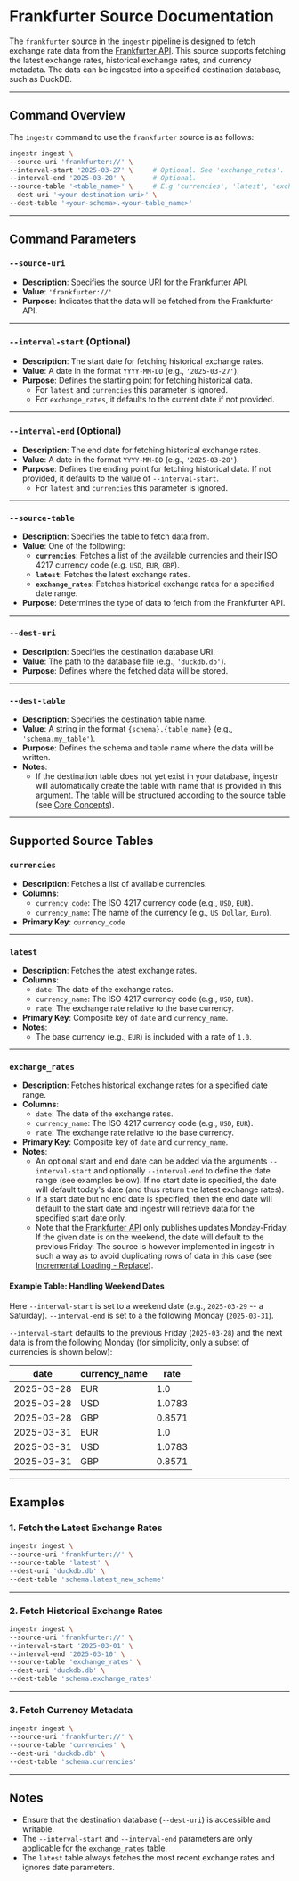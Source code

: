 # **Frankfurter Source Documentation**

The `frankfurter` source in the `ingestr` pipeline is designed to fetch exchange rate data from the [Frankfurter API](https://www.frankfurter.dev/). This source supports fetching the latest exchange rates, historical exchange rates, and currency metadata. The data can be ingested into a specified destination database, such as DuckDB.

---

## **Command Overview**

The `ingestr` command to use the `frankfurter` source is as follows:

```bash
ingestr ingest \
--source-uri 'frankfurter://' \
--interval-start '2025-03-27' \     # Optional. See 'exchange_rates'.
--interval-end '2025-03-28' \       # Optional.
--source-table '<table_name>' \     # E.g 'currencies', 'latest', 'exchange_rates'. See below.
--dest-uri '<your-destination-uri>' \
--dest-table '<your-schema>.<your-table_name>'
```

---

## **Command Parameters**

### **`--source-uri`**
- **Description**: Specifies the source URI for the Frankfurter API.
- **Value**: `'frankfurter://'`
- **Purpose**: Indicates that the data will be fetched from the Frankfurter API.

---

### **`--interval-start` (Optional)**
- **Description**: The start date for fetching historical exchange rates.
- **Value**: A date in the format `YYYY-MM-DD` (e.g., `'2025-03-27'`).
- **Purpose**: Defines the starting point for fetching historical data.
  - For `latest` and `currencies` this parameter is ignored.
  - For `exchange_rates`, it defaults to the current date if not provided.

---

### **`--interval-end` (Optional)**
- **Description**: The end date for fetching historical exchange rates.
- **Value**: A date in the format `YYYY-MM-DD` (e.g., `'2025-03-28'`).
- **Purpose**: Defines the ending point for fetching historical data. If not provided, it defaults to the value of `--interval-start`.
    - For `latest` and `currencies` this parameter is ignored.

---

### **`--source-table`**
- **Description**: Specifies the table to fetch data from.
- **Value**: One of the following:
  - **`currencies`**: Fetches a list of the available currencies and their ISO 4217 currency code (e.g. `USD`, `EUR`, `GBP`).
  - **`latest`**: Fetches the latest exchange rates.
  - **`exchange_rates`**: Fetches historical exchange rates for a specified date range.
- **Purpose**: Determines the type of data to fetch from the Frankfurter API.

---

### **`--dest-uri`**
- **Description**: Specifies the destination database URI.
- **Value**: The path to the database file (e.g., `'duckdb.db'`).
- **Purpose**: Defines where the fetched data will be stored.

---

### **`--dest-table`**
- **Description**: Specifies the destination table name.
- **Value**: A string in the format `{schema}.{table_name}` (e.g., `'schema.my_table'`).
- **Purpose**: Defines the schema and table name where the data will be written.
- **Notes**:
    - If the destination table does not yet exist in your database, ingestr will automatically create the table with name that is provided in this argument. The table will be structured according to the source table (see [Core Concepts](https://bruin-data.github.io/ingestr/getting-started/core-concepts.html)).

---

## **Supported Source Tables**

### **`currencies`**
- **Description**: Fetches a list of available currencies.
- **Columns**:
  - `currency_code`: The ISO 4217 currency code (e.g., `USD`, `EUR`).
  - `currency_name`: The name of the currency (e.g., `US Dollar`, `Euro`).
- **Primary Key**: `currency_code`

---

### **`latest`**
- **Description**: Fetches the latest exchange rates.
- **Columns**:
  - `date`: The date of the exchange rates.
  - `currency_name`: The ISO 4217 currency code (e.g., `USD`, `EUR`).
  - `rate`: The exchange rate relative to the base currency.
- **Primary Key**: Composite key of `date` and `currency_name`.
- **Notes**:
  - The base currency (e.g., `EUR`) is included with a rate of `1.0`.

---

### **`exchange_rates`**
- **Description**: Fetches historical exchange rates for a specified date range.
- **Columns**:
  - `date`: The date of the exchange rates.
  - `currency_name`: The ISO 4217 currency code (e.g., `USD`, `EUR`).
  - `rate`: The exchange rate relative to the base currency.
- **Primary Key**: Composite key of `date` and `currency_name`.
- **Notes**:
  - An optional start and end date can be added via the arguments `--interval-start` and optionally `--interval-end` to define the date range (see examples below). If no start date is specified, the date will default today's date (and thus return the latest exchange rates).
  - If a start date but no end date is specified, then the end date will default to the start date and ingestr will retrieve data for the specified start date only.
  - Note that the [Frankfurter API](https://www.frankfurter.dev/) only publishes updates Monday-Friday. If the given date is on the weekend, the date will default to the previous Friday. The source is however implemented in ingestr in such a way as to avoid duplicating rows of data in this case (see [Incremental Loading - Replace](https://bruin-data.github.io/ingestr/getting-started/incremental-loading.html)).

#### **Example Table: Handling Weekend Dates**
Here `--interval-start` is set to a weekend date (e.g., `2025-03-29` -- a Saturday). `--interval-end` is set to a the following Monday (`2025-03-31`). 

`--interval-start` defaults to the previous Friday (`2025-03-28`) and the next data is from the following Monday (for simplicity, only a subset of currencies is shown below):

| **date**     | **currency_name** | **rate** |
|--------------|-------------------|----------|
| 2025-03-28   | EUR               | 1.0      | 
| 2025-03-28   | USD               | 1.0783   | 
| 2025-03-28   | GBP               | 0.8571   | 
| 2025-03-31   | EUR               | 1.0      | 
| 2025-03-31   | USD               | 1.0783   |
| 2025-03-31   | GBP               | 0.8571   |


---

## **Examples**

### **1. Fetch the Latest Exchange Rates**
```bash
ingestr ingest \
--source-uri 'frankfurter://' \
--source-table 'latest' \
--dest-uri 'duckdb.db' \
--dest-table 'schema.latest_new_scheme'
```

---

### **2. Fetch Historical Exchange Rates**
```bash
ingestr ingest \
--source-uri 'frankfurter://' \
--interval-start '2025-03-01' \
--interval-end '2025-03-10' \
--source-table 'exchange_rates' \
--dest-uri 'duckdb.db' \
--dest-table 'schema.exchange_rates'
```

---

### **3. Fetch Currency Metadata**
```bash
ingestr ingest \
--source-uri 'frankfurter://' \
--source-table 'currencies' \
--dest-uri 'duckdb.db' \
--dest-table 'schema.currencies'
```

---

## **Notes**
- Ensure that the destination database (`--dest-uri`) is accessible and writable.
- The `--interval-start` and `--interval-end` parameters are only applicable for the `exchange_rates` table.
- The `latest` table always fetches the most recent exchange rates and ignores date parameters.
